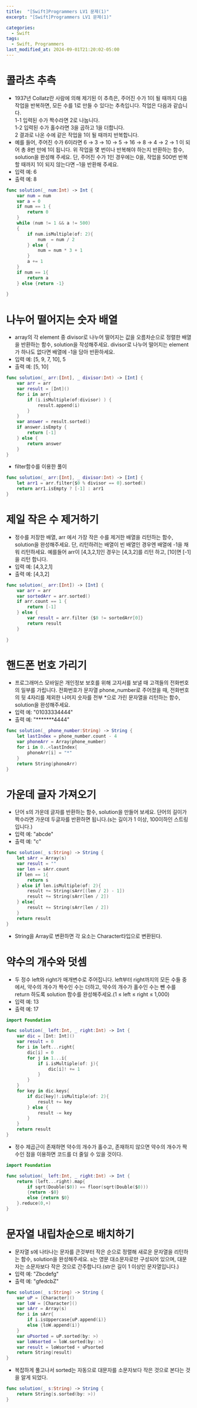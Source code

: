 ```yaml
---
title:  "[Swift]Programmers LV1 문제(1)"
excerpt: "[Swift]Programmers LV1 문제(1)"

categories:
  - Swift
tags:
  - Swift, Programmers
last_modified_at: 2024-09-01T21:20:02-05:00
---
```


# 콜라츠 추측
- 1937년 Collatz란 사람에 의해 제기된 이 추측은, 주어진 수가 1이 될 때까지 다음 작업을 반복하면, 모든 수를 1로 만들 수 있다는 추측입니다. 작업은 다음과 같습니다.<br>
1-1 입력된 수가 짝수라면 2로 나눕니다. <br>
1-2 입력된 수가 홀수라면 3을 곱하고 1을 더합니다. <br>
2 결과로 나온 수에 같은 작업을 1이 될 때까지 반복합니다. <br>
- 예를 들어, 주어진 수가 6이라면 6 → 3 → 10 → 5 → 16 → 8 → 4 → 2 → 1 이 되어 총 8번 만에 1이 됩니다. 위 작업을 몇 번이나 반복해야 하는지 반환하는 함수, solution을 완성해 주세요. 단, 주어진 수가 1인 경우에는 0을, 작업을 500번 반복할 때까지 1이 되지 않는다면 –1을 반환해 주세요.
- 입력 예: 6
- 출력 예: 8<br>

```swift
func solution(_ num:Int) -> Int {
    var num = num
    var a = 0
    if num == 1 {
        return 0
    }
    while (num != 1 && a != 500)
    {
        if num.isMultiple(of: 2){
            num  = num / 2
        } else {
            num = num * 3 + 1
        }
        a += 1
    } 
    if num == 1{
        return a
    } else {return -1}
    
}
```

# 나누어 떨어지는 숫자 배열
- array의 각 element 중 divisor로 나누어 떨어지는 값을 오름차순으로 정렬한 배열을 반환하는 함수, solution을 작성해주세요. divisor로 나누어 떨어지는 element가 하나도 없다면 배열에 -1을 담아 반환하세요.
- 입력 예: [5, 9, 7, 10], 5
- 출력 예: [5, 10]<br>

```swift
func solution(_ arr:[Int], _ divisor:Int) -> [Int] {
    var arr = arr
    var result = [Int]()
    for i in arr{
        if (i.isMultiple(of:divisor) ) {
            result.append(i)
        }
    }
    var answer = result.sorted()
    if answer.isEmpty {
        return [-1]
    } else {
        return answer
    }
}
```
- filter함수를 이용한 풀이<br>

```swift
func solution(_ arr:[Int], _ divisor:Int) -> [Int] {
    let arr1 = arr.filter{$0 % divisor == 0}.sorted()
    return arr1.isEmpty ? [-1] : arr1
}
```

# 제일 작은 수 제거하기
- 정수를 저장한 배열, arr 에서 가장 작은 수를 제거한 배열을 리턴하는 함수, solution을 완성해주세요. 단, 리턴하려는 배열이 빈 배열인 경우엔 배열에 -1을 채워 리턴하세요. 예를들어 arr이 [4,3,2,1]인 경우는 [4,3,2]를 리턴 하고, [10]면 [-1]을 리턴 합니다.
- 입력 예: [4,3,2,1]
- 출력 예: [4,3,2]<br>

```swift
func solution(_ arr:[Int]) -> [Int] {
    var arr = arr
    var sortedArr = arr.sorted()
    if arr.count == 1 {
        return [-1]
    } else {
        var result = arr.filter {$0 != sortedArr[0]}
        return result
    }
    
}
```

# 핸드폰 번호 가리기
- 프로그래머스 모바일은 개인정보 보호를 위해 고지서를 보낼 때 고객들의 전화번호의 일부를 가립니다.
전화번호가 문자열 phone_number로 주어졌을 때, 전화번호의 뒷 4자리를 제외한 나머지 숫자를 전부 *으로 가린 문자열을 리턴하는 함수, solution을 완성해주세요.
- 입력 예: "01033334444"
- 출력 예: "*******4444"<br>

```swift
func solution(_ phone_number:String) -> String {
    let lastIndex = phone_number.count - 4
    var phoneArr = Array(phone_number)
    for i in 0..<lastIndex{
        phoneArr[i] = "*"
    }
    return String(phoneArr)
}
```

# 가운데 글자 가져오기
- 단어 s의 가운데 글자를 반환하는 함수, solution을 만들어 보세요. 단어의 길이가 짝수라면 가운데 두글자를 반환하면 됩니다.(s는 길이가 1 이상, 100이하인 스트링입니다.)
- 입력 예: "abcde"
- 출력 예: "c"<br>

```swift
func solution(_ s:String) -> String {
    let sArr = Array(s)
    var result = ""
    var len = sArr.count
    if len == 1{
        return s
    } else if len.isMultiple(of: 2){
        result += String(sArr[(len / 2) - 1])
        result += String(sArr[len / 2])
    } else{
        result += String(sArr[len / 2])
    }
    return result
}
```
- String을 Array로 변환하면 각 요소는 Character타입으로 변환된다.

# 약수의 개수와 덧셈
- 두 정수 left와 right가 매개변수로 주어집니다. left부터 right까지의 모든 수들 중에서, 약수의 개수가 짝수인 수는 더하고, 약수의 개수가 홀수인 수는 뺀 수를 return 하도록 solution 함수를 완성해주세요.(1 ≤ left ≤ right ≤ 1,000)
- 입력 예: 13
- 출력 예: 17<br>

```swift
import Foundation

func solution(_ left:Int, _ right:Int) -> Int {
    var dic = [Int: Int]()
    var result = 0
    for i in left...right{
        dic[i] = 0
        for j in 1...i{
            if i.isMultiple(of: j){
                dic[i]! += 1
            }
        }
    }
    for key in dic.keys{
        if dic[key]!.isMultiple(of: 2){
            result += key
        } else {
            result -= key
        }
    }
    return result
}
```
- 정수 제곱근이 존재하면 약수의 개수가 홀수고, 존재하지 않으면 약수의 개수가 짝수인 점을 이용하면 코드를 더 줄일 수 있을 것이다.<br>

```swift
import Foundation

func solution(_ left:Int, _ right:Int) -> Int {
    return (left...right).map{
        if sqrt(Double($0)) == floor(sqrt(Double($0)))
        {return -$0} 
        else {return $0}
    }.reduce(0,+)
}
```
# 문자열 내립차순으로 배치하기
- 문자열 s에 나타나는 문자를 큰것부터 작은 순으로 정렬해 새로운 문자열을 리턴하는 함수, solution을 완성해주세요. s는 영문 대소문자로만 구성되어 있으며, 대문자는 소문자보다 작은 것으로 간주합니다.(str은 길이 1 이상인 문자열입니다.)
- 입력 예: "Zbcdefg"
- 출력 예: "gfedcbZ"<br>

```swift
func solution(_ s:String) -> String {
    var uP = [Character]()
    var loW = [Character]()
    var sArr = Array(s)
    for i in sArr{
        if i.isUppercase{uP.append(i)}
        else {loW.append(i)}
    }
    var uPsorted = uP.sorted(by: >)
    var loWsorted = loW.sorted(by: >)
    var result = loWsorted + uPsorted
    return String(result)
}
```
- 복잡하게 풀고나서 sorted는 자동으로 대문자를 소문자보다 작은 것으로 본다는 것을 알게 되었다.<br>

```swift
func solution(_ s:String) -> String {
    return String(s.sorted(by: >))
}
```